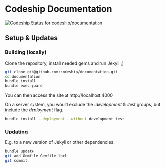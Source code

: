 # Codeship Documentation

[ ![Codeship Status for codeship/documentation](https://codeship.io/projects/59a737f0-1648-0132-c4e7-72c6c37b1f6e/status)](https://codeship.io/projects/33837)

## Setup & Updates
### Building (locally)

Clone the repository, install needed gems and run Jekyll ;)

```bash
git clone git@github.com:codeship/documentation.git
cd documentation
bundle install
bundle exec guard
```

You can then access the site at http://localhost:4000

On a server system, you would exclude the _:development_ & _:test_ groups, but include the _deployment_ flag.

```bash
bundle install --deployment --without development test
```

### Updating

E.g. to a new version of Jekyll or other dependencies.

```bash
bundle update
git add Gemfile Gemfile.lock
git commit
```
